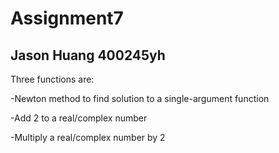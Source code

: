 Assignment7
===========
Jason Huang 400245yh
-----------
Three functions are:

-Newton method to find solution to a single-argument function

-Add 2 to a real/complex number

-Multiply a real/complex number by 2
